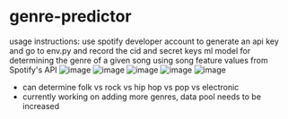 # genre-predictor
usage instructions: use spotify developer account to generate an api key and go to env.py and record the cid and secret keys
ml model for determining the genre of a given song using song feature values from Spotify's API
![image](https://user-images.githubusercontent.com/50224596/158076106-3b3b4904-a20d-44a3-aa95-ecbd25201d02.png)
![image](https://user-images.githubusercontent.com/50224596/158076124-e39da756-86c5-4c3c-8349-08fe71255017.png)
![image](https://user-images.githubusercontent.com/50224596/158076133-2103b3a0-32a6-4d05-ad72-b52760ffcfdd.png)
![image](https://user-images.githubusercontent.com/50224596/158076170-25895797-f7a3-4c49-bedc-c306bf594f71.png)
![image](https://user-images.githubusercontent.com/50224596/157525203-5561b414-612c-4461-83ae-c1e07e6d9657.png)
- can determine folk vs rock vs hip hop vs pop vs electronic
- currently working on adding more genres, data pool needs to be increased
